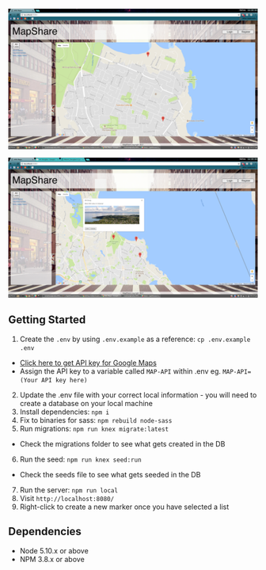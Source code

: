 
![MapShare](public/images/screenshot-2.png?raw=true)

![MapShare](public/images/screenshot-3.png?raw=true)



## Getting Started

1. Create the `.env` by using `.env.example` as a reference: `cp .env.example .env`
  - [Click here to get API key for Google Maps](https://developers.google.com/maps/documentation/javascript/get-api-key)
  - Assign the API key to a variable called `MAP-API` within .env eg. `MAP-API=(Your API key here)`
2. Update the .env file with your correct local information - you will need to create a database on your local machine
3. Install dependencies: `npm i`
4. Fix to binaries for sass: `npm rebuild node-sass`
5. Run migrations: `npm run knex migrate:latest`
  - Check the migrations folder to see what gets created in the DB
6. Run the seed: `npm run knex seed:run`
  - Check the seeds file to see what gets seeded in the DB
7. Run the server: `npm run local`
8. Visit `http://localhost:8080/`
9. Right-click to create a new marker once you have selected a list

## Dependencies

- Node 5.10.x or above
- NPM 3.8.x or above

